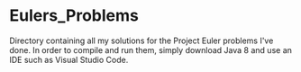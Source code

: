 # Eulers_Problems
Directory containing all my solutions for the Project Euler problems I've done. In order to compile and run them, simply download Java 8 and use an IDE such as Visual Studio Code.

